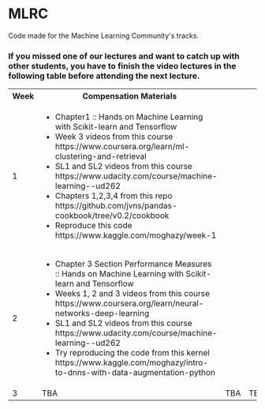 # MLRC
Code made for the Machine Learning Community's tracks.

### If you missed one of our lectures and want to catch up with other students, you have to finish the video lectures in the following table before attending the next lecture.

<table>
  <tr>
    <th>Week</th>
    <th>Compensation Materials</th>
  </tr>
  <tr>
    <td>1</td>
    <td><ul>
        <li>Chapter1 :: Hands on Machine Learning with Scikit-learn and Tensorflow</li>
        <li>Week 3 videos from this course https://www.coursera.org/learn/ml-clustering-and-retrieval</li>
        <li>SL1 and SL2 videos from this course https://www.udacity.com/course/machine-learning--ud262</li>
        <li>Chapters 1,2,3,4 from this repo https://github.com/jvns/pandas-cookbook/tree/v0.2/cookbook</li>
        <li>Reproduce this code https://www.kaggle.com/moghazy/week-1</li>
        </ul>
    </td>

  </tr>
  <tr>
    <td>2</td>
    <td> <ul>
        <li>Chapter 3 Section Performance Measures :: Hands on Machine Learning with Scikit-learn and Tensorflow</li>
        <li>Weeks 1, 2 and 3 videos from this course https://www.coursera.org/learn/neural-networks-deep-learning</li>
        <li>SL1 and SL2 videos from this course https://www.udacity.com/course/machine-learning--ud262</li>
        <li>Try reproducing the code from this kernel https://www.kaggle.com/moghazy/intro-to-dnns-with-data-augmentation-python</li>
        </ul>  
   </td>
  </tr>
  <tr>
    <td>3</td>
    <td>TBA</td>
    <td>TBA</td>
    <td>TBA</td>
  </tr>
  
</table>
